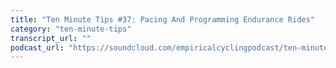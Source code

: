 ```yaml
---
title: "Ten Minute Tips #37: Pacing And Programming Endurance Rides"
category: "ten-minute-tips"
transcript_url: ""
podcast_url: "https://soundcloud.com/empiricalcyclingpodcast/ten-minute-tips-37-pacing-and-programming-endurance-rides"
---
```


